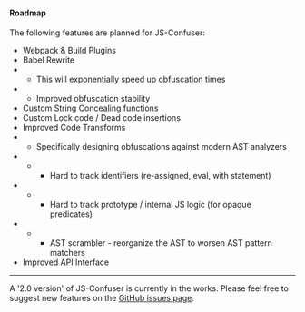 #### Roadmap

The following features are planned for JS-Confuser:

- Webpack & Build Plugins
- Babel Rewrite
- - This will exponentially speed up obfuscation times
- - Improved obfuscation stability
- Custom String Concealing functions
- Custom Lock code / Dead code insertions
- Improved Code Transforms
- - Specifically designing obfuscations against modern AST analyzers
- - - Hard to track identifiers (re-assigned, eval, with statement)
- - - Hard to track prototype / internal JS logic (for opaque predicates)
- - - AST scrambler - reorganize the AST to worsen AST pattern matchers
- Improved API Interface

---

A '2.0 version' of JS-Confuser is currently in the works. 
Please feel free to suggest new features on the [GitHub issues page](https://github.com/MichaelXF/js-confuser).